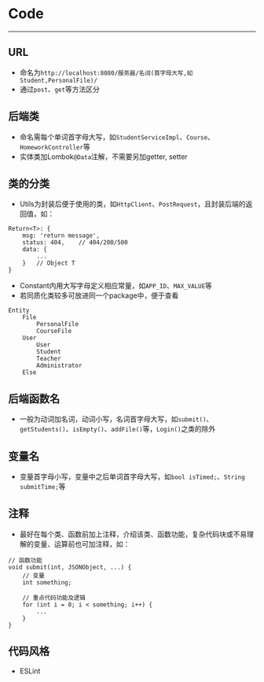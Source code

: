 # Code
---
## URL
- 命名为```http://localhost:8080/服务器/名词(首字母大写,如Student,PersonalFile)/```
- 通过```post```、```get```等方法区分

## 后端类
- 命名需每个单词首字母大写，如```StudentServiceImpl```、```Course```、```HomeworkController```等
- 实体类加Lombok```@Data```注解，不需要另加getter, setter

## 类的分类
- Utils为封装后便于使用的类，如```HttpClient```、```PostRequest```，且封装后端的返回值，如：
```
Return<T>: {
    msg: 'return message',
    status: 404,    // 404/200/500
    data: {
        ...
    }   // Object T
}
```
- Constant内用大写字母定义相应常量，如```APP_ID```、```MAX_VALUE```等
- 若同质化类较多可放进同一个package中，便于查看
```
Entity
    File
        PersonalFile
        CourseFile
    User
        User
        Student
        Teacher
        Administrator
    Else
```

## 后端函数名
- 一般为动词加名词，动词小写，名词首字母大写，如```submit()```、```getStudents()```、```isEmpty()```、```addFile()```等，```Login()```之类的除外

## 变量名
- 变量首字母小写，变量中之后单词首字母大写，如```bool isTimed;```、```String submitTime;```等

## 注释
- 最好在每个类、函数前加上注释，介绍该类、函数功能，复杂代码块或不易理解的变量、运算前也可加注释，如：
```
// 函数功能
void submit(int, JSONObject, ...) {
    // 变量
    int something;

    // 重点代码功能及逻辑
    for (int i = 0; i < something; i++) {
        ...
    }
}
```

## 代码风格
- ESLint